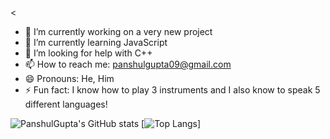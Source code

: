 
<

- 🔭 I’m currently working on a very new project
- 🌱 I’m currently learning JavaScript 
- 🤔 I’m looking for help with C++
- 📫 How to reach me: panshulgupta09@gmail.com 
- 😄 Pronouns: He, Him
- ⚡ Fun fact: I know how to play 3 instruments and I also know to speak 5 different languages!

>
![PanshulGupta's GitHub stats](https://github-readme-stats.vercel.app/api?username=Panshul&show_icons=false&theme=extra_compact)
[![Top Langs](https://github-readme-stats.vercel.app/api/top-langs/?username=PanshulGupta&layout=radical)]


